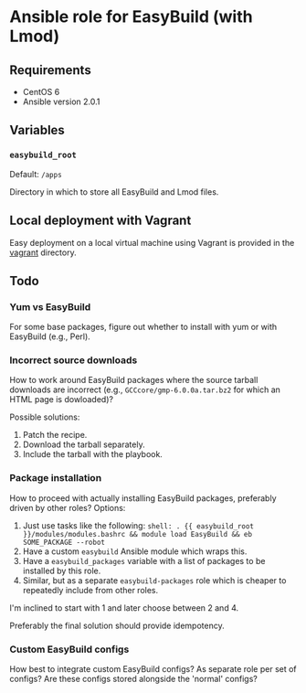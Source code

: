 Ansible role for EasyBuild (with Lmod)
======================================


Requirements
------------

- CentOS 6
- Ansible version 2.0.1


Variables
---------

### `easybuild_root`

Default: `/apps`

Directory in which to store all EasyBuild and Lmod files.


Local deployment with Vagrant
-----------------------------

Easy deployment on a local virtual machine using Vagrant is provided in the
[vagrant](vagrant) directory.


Todo
----

### Yum vs EasyBuild

For some base packages, figure out whether to install with yum or with
EasyBuild (e.g., Perl).

### Incorrect source downloads

How to work around EasyBuild packages where the source tarball downloads are
incorrect (e.g., `GCCcore/gmp-6.0.0a.tar.bz2` for which an HTML page is
dowloaded)?

Possible solutions:

1. Patch the recipe.
2. Download the tarball separately.
3. Include the tarball with the playbook.

### Package installation

How to proceed with actually installing EasyBuild packages, preferably driven
by other roles? Options:

1. Just use tasks like the following:
   `shell: . {{ easybuild_root }}/modules/modules.bashrc && module load EasyBuild && eb SOME_PACKAGE --robot`
2. Have a custom `easybuild` Ansible module which wraps this.
3. Have a `easybuild_packages` variable with a list of packages to be
   installed by this role.
4. Similar, but as a separate `easybuild-packages` role which is cheaper to
   repeatedly include from other roles.

I'm inclined to start with 1 and later choose between 2 and 4.

Preferably the final solution should provide idempotency.

### Custom EasyBuild configs

How best to integrate custom EasyBuild configs? As separate role per set of
configs? Are these configs stored alongside the 'normal' configs?
